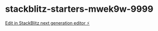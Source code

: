 # stackblitz-starters-mwek9w-9999

[Edit in StackBlitz next generation editor ⚡️](https://stackblitz.com/~/github.com/fixyyyy/stackblitz-starters-mwek9w-9999)